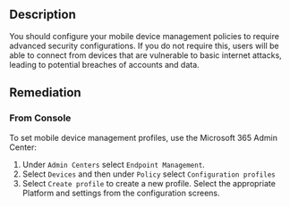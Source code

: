 ## Description

You should configure your mobile device management policies to require advanced security configurations. If you do not require this, users will be able to connect from devices that are vulnerable to basic internet attacks, leading to potential breaches of accounts and data.

## Remediation

### From Console

To set mobile device management profiles, use the Microsoft 365 Admin Center:

1. Under `Admin Centers` select `Endpoint Management`.
2. Select `Devices` and then under `Policy` select `Configuration profiles`
3. Select `Create profile` to create a new profile. Select the appropriate Platform and settings from the configuration screens.